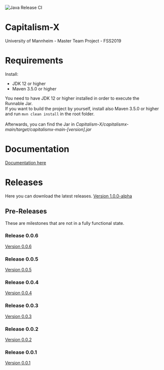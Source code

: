 ![Java Release CI](https://github.com/ThaiJamesLee/Capitalism-X/workflows/Java%20Release%20CI/badge.svg)
# Capitalism-X
University of Mannheim - Master Team Project - FSS2019

# Requirements
Install:
- JDK 12 or higher
- Maven 3.5.0 or higher

You need to have JDK 12 or higher installed in order to execute the Runnable Jar. 
<br>
If you want to build the project by yourself, install also Maven 3.5.0 or higher and run
`
mvn clean install
`
in the root folder. 
<br><br>
Afterwards, you can find the Jar in *Capitalism-X/capitalismx-main/target/capitalismx-main-[version].jar*

# Documentation
[Documentation here](http://bccecfaf-acdc-4fcd-82a5-275ef7314639.ma.bw-cloud-instance.org)

# Releases
Here you can download the latest releases. 
[Version 1.0.0-alpha](https://github.com/ThaiJamesLee/Capitalism-X/releases/tag/v1.0.0-alpha)

## Pre-Releases
These are milestones that are not in a fully functional state. 

### Release 0.0.6
[Version 0.0.6](https://github.com/ThaiJamesLee/Capitalism-X/releases/tag/v0.0.6)

### Release 0.0.5
[Version 0.0.5](https://github.com/ThaiJamesLee/Capitalism-X/releases/tag/v0.0.5)
### Release 0.0.4
[Version 0.0.4](https://github.com/ThaiJamesLee/Capitalism-X/releases/tag/v0.0.4)
### Release 0.0.3
[Version 0.0.3](https://github.com/ThaiJamesLee/Capitalism-X/releases/tag/v0.0.3)
### Release 0.0.2
[Version 0.0.2](https://github.com/ThaiJamesLee/Capitalism-X/releases/tag/v0.0.2)
### Release 0.0.1
[Version 0.0.1](https://github.com/ThaiJamesLee/Capitalism-X/releases/tag/v0.0.1)
